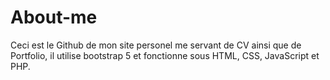# About-me
Ceci est le Github de mon site personel me servant de CV ainsi que de Portfolio, il utilise bootstrap 5 et fonctionne sous HTML, CSS, JavaScript et PHP.
